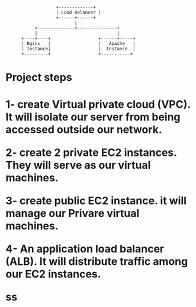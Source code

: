                        +-------------+
                       | Load Balancer |
                       +------+------+   
                              |
               +--------------+---------------+
               |                              |
          +----+----+                  +------+-----+
          | Nginx   |                  |   Apache   |
          | Instance|                  |  Instance  |
          +---------+                  +-----------+


 <h1>Project steps<h1>

   1- create Virtual private cloud (VPC). It will isolate our server from being accessed outside our network.

   2- create 2 private EC2 instances. They will serve as our virtual machines.

   3- create public EC2 instance. it will manage  our Privare  virtual machines.

   4- An application load balancer (ALB). It will distribute traffic among our EC2 instances.

ss
